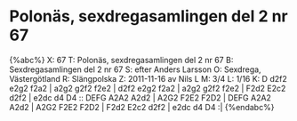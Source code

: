 # Polonäs, sexdregasamlingen del 2 nr 67

{%abc%}
X: 67
T: Polonäs, sexdregasamlingen del 2 nr 67
B: Sexdregasamlingen del 2 nr 67
S: efter Anders Larsson
O: Sexdrega, Västergötland
R: Slängpolska
Z: 2011-11-16 av Nils L
M: 3/4
L: 1/16
K: D
d2f2 e2g2 f2a2 | a2g2 g2f2 f2e2 | d2f2 e2g2 f2a2 | a2g2 g2f2 f2e2 | F2d2 E2c2 d2f2 | e2dc d4 D4 :: 
DEFG A2A2 A2d2 | A2G2 F2E2 F2D2 | DEFG A2A2 A2d2 | A2G2 F2E2 F2D2 | F2d2 E2c2 d2f2 | e2dc d4 D4 :|
{%endabc%}
